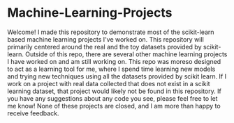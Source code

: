 # Machine-Learning-Projects

Welcome! I made this repository to demonstrate most of the scikit-learn based machine learning projects I've worked on. This repository will primarily centered around the real and the toy datasets provided by scikit-learn. Outside of this repo, there are several other machine learning projects I have worked on and am still working on. This repo was moreso designed to act as a learning tool for me, where I spend time learning new models and trying new techniques using all the datasets provided by scikit learn. If I work on a project with real data collected that does not exist in a scikit learning dataset, that project would likely not be found in this repository. If you have any suggestions about any code you see, please feel free to let me know! None of these projects are closed, and I am more than happy to receive feedback.
